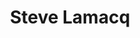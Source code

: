 ---
title: "Steve Lamacq"
summary: "Steve Lamacq is an English disc jockey, currently working with the BBC radio station BBC Radio 6 Music. Founder of the label."
image: "steve-lamacq.jpg"
---
